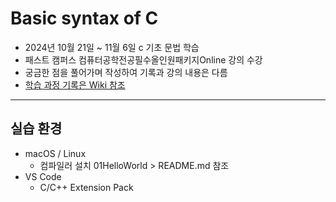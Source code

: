 # Basic syntax of C
- 2024년 10월 21일 ~ 11월 6일 c 기초 문법 학습
- 패스트 캠퍼스 컴퓨터공학전공필수올인원패키지Online 강의 수강
- 궁금한 점을 풀어가며 작성하여 기록과 강의 내용은 다름
- [학습 과정 기록은 Wiki 참조](https://github.com/MooJi-Hur/Basic-syntax-of-C/wiki)

---

## 실습 환경
- macOS / Linux
  - 컴파일러 설치 01HelloWorld > README.md 참조
- VS Code
  - C/C++ Extension Pack
